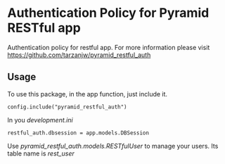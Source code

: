 Authentication Policy for Pyramid RESTful app
=============================================

Authentication policy for restful app. For more information please visit
https://github.com/tarzanjw/pyramid_restful_auth

Usage
---------------

To use this package, in the app function, just include it.

    config.include("pyramid_restful_auth")

In you *development.ini*

    restful_auth.dbsession = app.models.DBSession

Use *pyramid_restful_auth.models.RESTfulUser* to manage your users. Its table
name is *rest_user*
